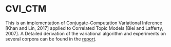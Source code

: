 # CVI_CTM

This is an implementation of Conjugate-Computation Variational Inference [Khan and Lin, 2017]
applied to Correlated Topic Models [Blei and Lafferty, 2007].
A Detailed derivation of the variational algorithm and experiments on several corpora can be found in the [report](../blob/master/report.pdf).